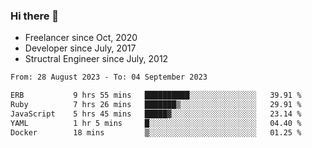 ### Hi there 👋

- Freelancer since Oct, 2020
- Developer since July, 2017
- Structral Engineer since July, 2012

<!--START_SECTION:waka-->

```txt
From: 28 August 2023 - To: 04 September 2023

ERB           9 hrs 55 mins   ██████████░░░░░░░░░░░░░░░   39.91 %
Ruby          7 hrs 26 mins   ███████▒░░░░░░░░░░░░░░░░░   29.91 %
JavaScript    5 hrs 45 mins   █████▓░░░░░░░░░░░░░░░░░░░   23.14 %
YAML          1 hr 5 mins     █░░░░░░░░░░░░░░░░░░░░░░░░   04.40 %
Docker        18 mins         ▒░░░░░░░░░░░░░░░░░░░░░░░░   01.25 %
```

<!--END_SECTION:waka-->
